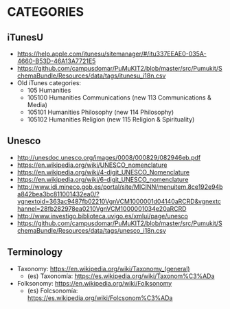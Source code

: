 CATEGORIES
==========

iTunesU
-------

 * https://help.apple.com/itunesu/sitemanager/#/itu337EEAE0-035A-4660-B53D-46A13A7721E5
 * https://github.com/campusdomar/PuMuKIT2/blob/master/src/Pumukit/SchemaBundle/Resources/data/tags/itunesu_i18n.csv
 * Old iTunes categories:
   * 105 Humanities
   * 105100 Humanities Communications (new 113 Communications & Media)
   * 105101 Humanities Philosophy (new 114 Philosophy)
   * 105102 Humanities Religion (new 115 Religion & Spirituality)


Unesco
------

 * http://unesdoc.unesco.org/images/0008/000829/082946eb.pdf
 * https://en.wikipedia.org/wiki/UNESCO_nomenclature
 * https://en.wikipedia.org/wiki/4-digit_UNESCO_Nomenclature
 * https://en.wikipedia.org/wiki/6-digit_UNESCO_nomenclature
 * http://www.idi.mineco.gob.es/portal/site/MICINN/menuitem.8ce192e94ba842bea3bc811001432ea0/?vgnextoid=363ac9487fb02210VgnVCM1000001d04140aRCRD&vgnextchannel=28fb282978ea0210VgnVCM1000001034e20aRCRD
 * http://www.investigo.biblioteca.uvigo.es/xmlui/page/unesco
 * https://github.com/campusdomar/PuMuKIT2/blob/master/src/Pumukit/SchemaBundle/Resources/data/tags/unesco_i18n.csv


Terminology
-----------

 * Taxonomy:  https://en.wikipedia.org/wiki/Taxonomy_(general)
   * (es) Taxonomía: https://es.wikipedia.org/wiki/Taxonom%C3%ADa
 * Folksonomy: https://en.wikipedia.org/wiki/Folksonomy
   * (es) Folcsonomía: https://es.wikipedia.org/wiki/Folcsonom%C3%ADa
